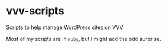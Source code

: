 vvv-scripts
===========

Scripts to help manage WordPress sites on VVV

Most of my scripts are in `ruby`, but I might add the odd surprise.
